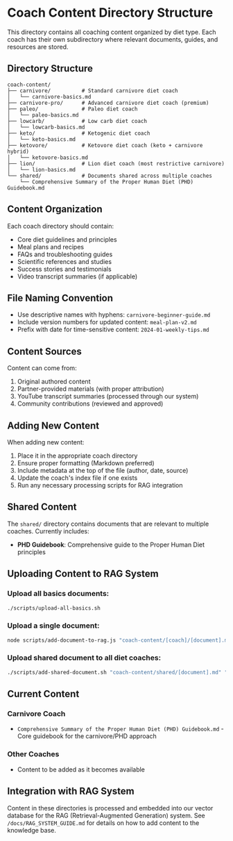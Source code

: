 # Coach Content Directory Structure

This directory contains all coaching content organized by diet type. Each coach has their own subdirectory where relevant documents, guides, and resources are stored.

## Directory Structure

```
coach-content/
├── carnivore/          # Standard carnivore diet coach
│   └── carnivore-basics.md
├── carnivore-pro/      # Advanced carnivore diet coach (premium)
├── paleo/              # Paleo diet coach
│   └── paleo-basics.md
├── lowcarb/            # Low carb diet coach
│   └── lowcarb-basics.md
├── keto/               # Ketogenic diet coach
│   └── keto-basics.md
├── ketovore/           # Ketovore diet coach (keto + carnivore hybrid)
│   └── ketovore-basics.md
├── lion/               # Lion diet coach (most restrictive carnivore)
│   └── lion-basics.md
└── shared/             # Documents shared across multiple coaches
    └── Comprehensive Summary of the Proper Human Diet (PHD) Guidebook.md
```

## Content Organization

Each coach directory should contain:
- Core diet guidelines and principles
- Meal plans and recipes
- FAQs and troubleshooting guides
- Scientific references and studies
- Success stories and testimonials
- Video transcript summaries (if applicable)

## File Naming Convention

- Use descriptive names with hyphens: `carnivore-beginner-guide.md`
- Include version numbers for updated content: `meal-plan-v2.md`
- Prefix with date for time-sensitive content: `2024-01-weekly-tips.md`

## Content Sources

Content can come from:
1. Original authored content
2. Partner-provided materials (with proper attribution)
3. YouTube transcript summaries (processed through our system)
4. Community contributions (reviewed and approved)

## Adding New Content

When adding new content:
1. Place it in the appropriate coach directory
2. Ensure proper formatting (Markdown preferred)
3. Include metadata at the top of the file (author, date, source)
4. Update the coach's index file if one exists
5. Run any necessary processing scripts for RAG integration

## Shared Content

The `shared/` directory contains documents that are relevant to multiple coaches. Currently includes:
- **PHD Guidebook**: Comprehensive guide to the Proper Human Diet principles

## Uploading Content to RAG System

### Upload all basics documents:
```bash
./scripts/upload-all-basics.sh
```

### Upload a single document:
```bash
node scripts/add-document-to-rag.js "coach-content/[coach]/[document].md" --coach [coach-id] --title "[Title]"
```

### Upload shared document to all diet coaches:
```bash
./scripts/add-shared-document.sh "coach-content/shared/[document].md" "[Title]"
```

## Current Content

### Carnivore Coach
- `Comprehensive Summary of the Proper Human Diet (PHD) Guidebook.md` - Core guidebook for the carnivore/PHD approach

### Other Coaches
- Content to be added as it becomes available

## Integration with RAG System

Content in these directories is processed and embedded into our vector database for the RAG (Retrieval-Augmented Generation) system. See `/docs/RAG_SYSTEM_GUIDE.md` for details on how to add content to the knowledge base.